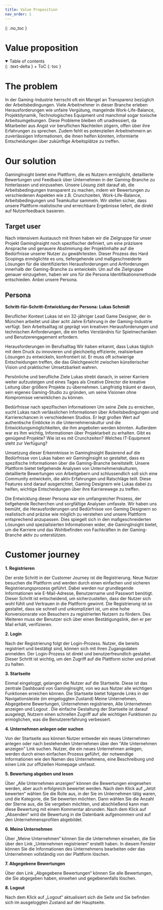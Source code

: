 ```yaml
---
title: Value Proposition
nav_order: 1
---
```



{: .no_toc }
# Value proposition

<details open markdown="block">
{: .text-delta }
<summary>Table of contents</summary>
+ ToC
{: toc }
</details>

# The problem

In der Gaming-Industrie herrscht oft ein Mangel an Transparenz bezüglich der Arbeitsbedingungen. Viele Arbeitnehmer in dieser Branche erleben Herausforderungen wie unfaire Vergütung, mangelnde Work-Life-Balance, Projektdynamik, Technologisches Equipment und manchmal sogar toxische Arbeitsumgebungen. Diese Probleme bleiben oft unadressiert, da Mitarbeiter aus Angst vor beruflichen Nachteilen zögern, offen über ihre Erfahrungen zu sprechen. Zudem fehlt es potenziellen Arbeitnehmern an zuverlässigen Informationen, die ihnen helfen könnten, informierte Entscheidungen über zukünftige Arbeitsplätze zu treffen.

# Our solution

GamingInsight bietet eine Plattform, die es Nutzern ermöglicht, detaillierte Bewertungen und Feedback über Unternehmen in der Gaming-Branche zu hinterlassen und einzusehen. Unsere Lösung zielt darauf ab, die Arbeitsbedingungen transparent zu machen, indem wir Bewertungen zu verschiedenen Aspekten wie z.B. Crunchzeiten, Work-Life-Balance, Arbeitsbedingungen und Teamkultur sammeln. Wir stellen sicher, dass unsere Plattform realistische und erreichbare Ergebnisse liefert, die direkt auf Nutzerfeedback basieren.

## Target user

Nach intensivem Austausch mit Ihnen haben wir die Zielgruppe für unser Projekt GamingInsight noch spezifischer definiert, um eine präzisere Ansprache und genauere Abstimmung der Projektinhalte auf die Bedürfnisse unserer Nutzer zu gewährleisten. Dieser Prozess des Hard Scopings ermöglichte es uns, tiefergehende und maßgeschneiderte Lösungen für die identifizierten Herausforderungen und Anforderungen innerhalb der Gaming-Branche zu entwickeln. Um auf die Zielgruppe genauer einzugehen, haben wir uns für die Persona Identifikationsmethode entschieden. Anbei unsere Persona.

## Persona

**Schritt-für-Schritt-Entwicklung der Persona: Lukas Schmidt**

Beruflicher Kontext Lukas ist ein 32-jähriger Lead Game Designer, der in München arbeitet und über acht Jahre Erfahrung in der Gaming-Industrie verfügt. Sein Arbeitsalltag ist geprägt von kreativen Herausforderungen und technischen Anforderungen, die ein tiefes Verständnis für Spielmechaniken und Benutzerengagement erfordern.

Herausforderungen im Berufsalltag Wir haben erkannt, dass Lukas täglich mit dem Druck zu innovieren und gleichzeitig effiziente, realisierbare Lösungen zu entwickeln, konfrontiert ist. Er muss oft schwierige Entscheidungen treffen, die das Gleichgewicht zwischen künstlerischer Vision und praktischer Umsetzbarkeit wahren.

Persönliche und berufliche Ziele Lukas strebt danach, in seiner Karriere weiter aufzusteigen und eines Tages als Creative Director die kreative Leitung über größere Projekte zu übernehmen. Langfristig träumt er davon, sein eigenes Gaming-Studio zu gründen, um seine Visionen ohne Kompromisse verwirklichen zu können.

Bedürfnisse nach spezifischen Informationen Um seine Ziele zu erreichen, sucht Lukas nach verlässlichen Informationen über Arbeitsbedingungen und Karrierechancen in verschiedenen Studios. Er legt großen Wert auf authentische Einblicke in die Unternehmenskultur und die Entwicklungsmöglichkeiten, die ihm angeboten werden könnten. Außerdem war es Ihm wichtig, Informationen über Projektarbeit zu erhalten. Gibt es genügend Projekte? Wie ist es mit Crunchzeiten? Welches IT-Equipment steht zur Verfügung?

Umsetzung dieser Erkenntnisse in GamingInsight Basierend auf die Bedürfnisse von Lukas haben wir GamingInsight so gestaltet, dass es spezifische Informationen über die Gaming-Branche bereitstellt. Unsere Plattform bietet tiefgehende Analysen von Unternehmenskulturen, detaillierte Bewertungen von Arbeitgebern und schlussendlich soll sich eine Community entwickeln, die aktiv Erfahrungen und Ratschläge teilt. Diese Features sind darauf ausgerichtet, Gaming Designern wie Lukas dabei zu helfen, wichtige Entscheidungen über ihre Karrierewege zu treffen.

Die Entwicklung dieser Persona war ein umfangreicher Prozess, der tiefgehende Recherchen und sorgfältige Analysen umfasste. Wir haben uns bemüht, die Herausforderungen und Bedürfnisse von Gaming Designern so realistisch und präzise wie möglich zu verstehen und unsere Plattform entsprechend anzupassen. Dies spiegelt sich in den maßgeschneiderten Lösungen und spezialisierten Informationen wider, die GamingInsight bietet, um die Karriere und das Wohlbefinden von Fachkräften in der Gaming-Branche aktiv zu unterstützen.

# Customer journey


**1. Registrieren**

Der erste Schritt in der Customer Journey ist die Registrierung. Neue Nutzer besuchen die Plattform und werden durch einen einfachen und sicheren Registrierungsprozess geführt. Dabei werden nur grundlegende Informationen wie E-Mail-Adresse, Benutzername und Passwort benötigt. Dieser Schritt ist entscheidend, um sicherzustellen, dass der Nutzer sich wohl fühlt und Vertrauen in die Plattform gewinnt. Die Registrierung ist so gestaltet, dass sie schnell und unkompliziert ist, um eine hohe Konversionsrate von Besuchern zu registrierten Nutzern zu fördern. Des Weiteren muss der Benutzer sich über einen Bestätigungslink, den er per Mail erhält, verifizieren.

**2. Login**

Nach der Registrierung folgt der Login-Prozess. Nutzer, die bereits registriert und bestätigt sind, können sich mit ihren Zugangsdaten anmelden. Der Login-Prozess ist direkt und benutzerfreundlich gestaltet. Dieser Schritt ist wichtig, um den Zugriff auf die Plattform sicher und privat zu halten.

**3. Startseite**

Einmal eingeloggt, gelangen die Nutzer auf die Startseite. Diese ist das zentrale Dashboard von GamingInsight, von wo aus Nutzer alle wichtigen Funktionen erreichen können. Die Startseite bietet folgende Links in der Navigationsleiste (im eingeloggten Zustand) Meine Unternehmen, Abgegebene Bewertungen, Unternehmen registrieren, Alle Unternehmen anzeigen und Logout . Die einfache Gestaltung der Startseite ist darauf ausgelegt, Nutzern einen schnellen Zugriff auf alle wichtigen Funktionen zu ermöglichen, was die Benutzererfahrung verbessert.

**4. Unternehmen anlegen oder suchen**

Von der Startseite aus können Nutzer entweder ein neues Unternehmen anlegen oder nach bestehenden Unternehmen über den "Alle Unternehmen anzeigen" Link suchen. Nutzer, die ein neues Unternehmen anlegen, werden durch einen einfachen Prozess geführt, der notwendige Informationen wie den Namen des Unternehmens, eine Beschreibung und einen Link zur offiziellen Homepage umfasst.

**5. Bewertung abgeben und lesen**

Über „Alle Unternehmen anzeigen“ können die Bewertungen eingesehen werden, aber auch erfolgreich bewertet werden.
Nach dem Klick auf „Jetzt bewerten“ wählen Sie die Rolle aus, in der Sie im Unternehmen tätig waren, und die Kategorie, die Sie bewerten möchten.
Dann wählen Sie die Anzahl der Sterne aus, die Sie vergeben möchten, und abschließend kann man diese Bewertung mit einem Kommentar abrunden.
Nach dem Klick auf „Absenden“ wird die Bewertung in die Datenbank aufgenommen und auf den Unternehmensprofilen abgebildet.

**6. Meine Unternehmen**

Über „Meine Unternehmen“ können Sie die Unternehmen einsehen, die Sie über den Link „Unternehmen registrieren“ erstellt haben. In diesem Fenster können Sie die Informationen des Unternehmens bearbeiten oder das Unternehmen vollständig von der Plattform löschen.

**7. Abgegebene Bewertungen**

Über den Link „Abgegebene Bewertungen“ können Sie alle Bewertungen, die Sie abgegeben haben, einsehen und gegebenenfalls löschen.

**8. Logout**

Nach dem Klick auf „Logout“ aktualisiert sich die Seite und Sie befinden sich im ausgeloggten Zustand auf der Hauptseite.
